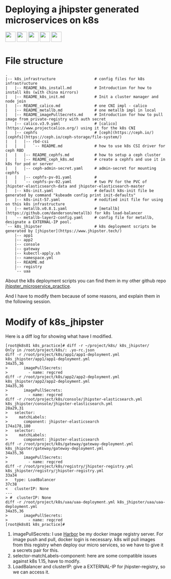 # Deploying a jhipster generated microservices on k8s

<img src="https://kubernetes.io/images/kubernetes-horizontal-color.png" height="32">
<img src="https://www.projectcalico.org/wp-content/uploads/2019/09/Calico_Logo_Large_Calico.png" height="32">
<img src="https://i2.wp.com/ceph.io/wp-content/uploads/2016/07/Ceph_Logo_Standard_RGB_120411_fa.png?resize=768%2C353&ssl=1" height="32">
<img src="https://metallb.universe.tf/images/logo.png" height="32">
<img src="https://avatars1.githubusercontent.com/u/6059488?s=200&v=4" height="32">

# File structure

```text
.
|-- k8s_infrastructure                 # config files for k8s infrastructure
|   |-- README_k8s_install.md          # Introduction for how to install k8s (with china mirrors)
|   |-- README_k8s_init.md             # Init a cluster manager and node join
|   |-- README_calico.md               # one CNI impl - calico
|   |-- README_metallb.md              # one metallb impl in local
|   |-- README_imagePullSecrets.md     # Introduction for how to pull image from private-registry with auth secret
|   |-- calico.v3.9.yaml               # [calico](https://www.projectcalico.org/) using it for the k8s CNI
|   |-- cephfs                         # [ceph](https://ceph.io/) [cephfs](https://ceph.io/ceph-storage/file-system/)
|   |   |-- rbd-csi
|   |   |   `-- README.md              # how to use k8s CSI driver for ceph RBD
|   |   |-- README_cephfs.md           # how to setup a ceph cluster
|   |   |-- README_ceph_k8s.md	       # create a cephfs and use it in k8s for pod or server
|   |   |-- ceph-admin-secret.yaml     # admin-secret for mounting cephfs 
|   |   |-- cephfs-pv-01.yaml          #
|   |   `-- cephfs-pv-02.yaml          # two PV for the PVC of jhipster-elasticsearch-data and jhipster-elasticsearch-master
|   |-- k8s-init.yaml                  # default k8s-init file be generated by command "kubeadm config print init-defaults"
|   |-- k8s-init-57.yaml               # nodified init file for using on this k8s infrastructure  
|   |-- metallb.v0.8.1.yaml            # [metallb](https://github.com/danderson/metallb) for k8s load-balancer
|   `-- metallb-layer2-config.yaml     # config file for metallb, designate a EXTERNAL-IP pool.
`-- k8s_jhipster                       # k8s deployment scripts be generated by [jhipster](https://www.jhipster.tech/)
    |-- app1
    |-- app2
    |-- console
    |-- gateway
    |-- kubectl-apply.sh
    |-- namespace.yml
    |-- README.md
    |-- registry
    `-- uaa
```

About the k8s deployment scripts you can find them in my other github repo [jhipster_microservice_practice](https://github.com/zenanswer/jhipster_microservice_practice).

And I have to modify them because of some reasons, and explain them in the following session.

# Modify of k8s_jhipster

Here is a diff log for showing what have I modified.

```text
[root@k8s01 k8s_practice]# diff -r ~/project/k8s/ k8s_jhipster/
Only in /root/project/k8s/: .yo-rc.json
diff -r /root/project/k8s/app1/app1-deployment.yml k8s_jhipster/app1/app1-deployment.yml
34a35,36
>       imagePullSecrets:
>         - name: regcred
diff -r /root/project/k8s/app2/app2-deployment.yml k8s_jhipster/app2/app2-deployment.yml
34a35,36
>       imagePullSecrets:
>         - name: regcred
diff -r /root/project/k8s/console/jhipster-elasticsearch.yml k8s_jhipster/console/jhipster-elasticsearch.yml
28a29,31
>   selector:
>     matchLabels:
>       component: jhipster-elasticsearch
174a178,180
>   selector:
>     matchLabels:
>       component: jhipster-elasticsearch
diff -r /root/project/k8s/gateway/gateway-deployment.yml k8s_jhipster/gateway/gateway-deployment.yml
34a35,36
>       imagePullSecrets:
>         - name: regcred
diff -r /root/project/k8s/registry/jhipster-registry.yml k8s_jhipster/registry/jhipster-registry.yml
33a34
>   type: LoadBalancer
37c38
<   clusterIP: None
---
> #  clusterIP: None
diff -r /root/project/k8s/uaa/uaa-deployment.yml k8s_jhipster/uaa/uaa-deployment.yml
34a35,36
>       imagePullSecrets:
>         - name: regcred
[root@k8s01 k8s_practice]#
```

1. imagePullSecrets: I use [Harbor](https://goharbor.io/) be my docker image registry server. For image push and pull, docker login is necessary. k8s will pull images from this registry when deploy our micro services, so we have to give it a secrets pair for this.
2. selector-matchLabels-component: here are some compatible issues against k8s 1.15, have to modify.
3. LoadBalancer and clusterIP: give a EXTERNAL-IP for jhipster-registry, so we can access it.
